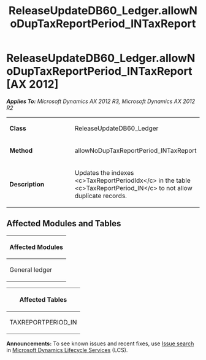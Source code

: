 ﻿---
title: ReleaseUpdateDB60_Ledger.allowNoDupTaxReportPeriod_INTaxReport
TOCTitle: ReleaseUpdateDB60_Ledger.allowNoDupTaxReportPeriod_INTaxReport
ms:assetid: 95f117d4-1c3c-27ef-9f02-c33627099733
ms:mtpsurl: https://msdn.microsoft.com/en-us/library/JJ686172(v=AX.60)
ms:contentKeyID: 49709876
ms.date: 05/18/2015
mtps_version: v=AX.60
---

# ReleaseUpdateDB60\_Ledger.allowNoDupTaxReportPeriod\_INTaxReport [AX 2012]


_**Applies To:** Microsoft Dynamics AX 2012 R3, Microsoft Dynamics AX 2012 R2_

<table>
<colgroup>
<col style="width: 50%" />
<col style="width: 50%" />
</colgroup>
<tbody>
<tr class="odd">
<td><p><strong>Class</strong></p></td>
<td><p>ReleaseUpdateDB60_Ledger</p></td>
</tr>
<tr class="even">
<td><p><strong>Method</strong></p></td>
<td><p>allowNoDupTaxReportPeriod_INTaxReport</p></td>
</tr>
<tr class="odd">
<td><p><strong>Description</strong></p></td>
<td><p>Updates the indexes &lt;c&gt;TaxReportPeriodIdx&lt;/c&gt; in the table &lt;c&gt;TaxReportPeriod_IN&lt;/c&gt; to not allow duplicate records.</p></td>
</tr>
</tbody>
</table>


## Affected Modules and Tables

<table>
<colgroup>
<col style="width: 100%" />
</colgroup>
<thead>
<tr class="header">
<th><p>Affected Modules</p></th>
</tr>
</thead>
<tbody>
<tr class="odd">
<td><p>General ledger</p></td>
</tr>
</tbody>
</table>


<table>
<colgroup>
<col style="width: 100%" />
</colgroup>
<thead>
<tr class="header">
<th><p>Affected Tables</p></th>
</tr>
</thead>
<tbody>
<tr class="odd">
<td><p>TAXREPORTPERIOD_IN</p></td>
</tr>
</tbody>
</table>

  
**Announcements:** To see known issues and recent fixes, use [Issue search](http://go.microsoft.com/fwlink/?linkid=389258) in [Microsoft Dynamics Lifecycle Services](http://go.microsoft.com/fwlink/?linkid=306505) (LCS).

